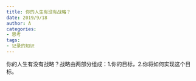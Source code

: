 ```yaml
---
title: 你的人生有没有战略？
date: 2019/9/18
author: A
categories:
- 思考
tags:
- 记录的知识
---
```


你的人生有没有战略？战略由两部分组成：1.你的目标，2.你将如何实现这个目标。